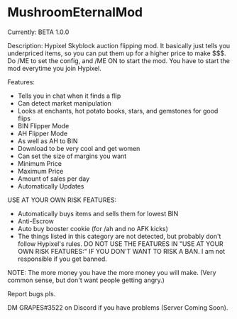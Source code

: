 # MushroomEternalMod
Currently: BETA 1.0.0

Description:
Hypixel Skyblock auction flipping mod. It basically just tells you underpriced items, so you can put them up for a higher price to make $$$. Do /ME to set the config, and /ME ON to start the mod. You have to start the mod everytime you join Hypixel.

Features:
- Tells you in chat when it finds a flip
- Can detect market manipulation
- Looks at enchants, hot potato books, stars, and gemstones for good flips
- BIN Flipper Mode
- AH Flipper Mode
- As well as AH to BIN
- Download to be very cool and get women
- Can set the size of margins you want
- Minimum Price
- Maximum Price
- Amount of sales per day
- Automatically Updates

USE AT YOUR OWN RISK FEATURES:
- Automatically buys items and sells them for lowest BIN
- Anti-Escrow
- Auto buy booster cookie (for /ah and no AFK kicks)
- The things listed in this category are not detected, but probably don't follow Hypixel's rules. DO NOT USE THE FEATURES IN "USE AT YOUR OWN RISK FEATURES:" IF YOU DON'T WANT TO RISK A BAN. I am not responsible if you get banned.

NOTE: The more money you have the more money you will make. (Very common sense, but don't want people getting angry.)

Report bugs pls.

DM GRAPES#3522 on Discord if you have problems (Server Coming Soon).
